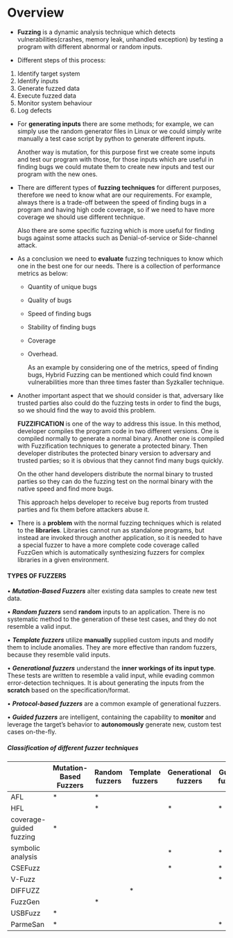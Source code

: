 
# Overview

- **Fuzzing** is a dynamic analysis technique which detects vulnerabilities(crashes, memory leak, unhandled exception) by testing a program with different abnormal or random inputs.

- Different steps of this process:
1) Identify target system
2) Identify inputs
3) Generate fuzzed data
4) Execute fuzzed data
5) Monitor system behaviour
6) Log defects

- For **generating inputs** there are some methods; for example, we can simply use the random generator files in Linux or we could simply write manually a test case script by python to generate different inputs.

	Another way is mutation, for this purpose first we create some inputs and test our program with those, for those inputs which are useful in finding bugs we could mutate them to create new inputs and test our program with the new ones.

- There are different types of **fuzzing techniques** for different purposes, therefore we need to know what are our requirements. For example, always there is a trade-off between the speed of finding bugs in a program and having high code coverage, so if we need to have more coverage we should use different technique.

	Also there are some specific fuzzing which is more useful for finding bugs against some attacks such as Denial-of-service or Side-channel attack.

- As a conclusion we need to **evaluate** fuzzing techniques to know which one in the best one for our needs. There is a collection of performance metrics as below:

  - Quantity of unique bugs
  - Quality of bugs
  - Speed of finding bugs
  - Stability of finding bugs
  - Coverage
  - Overhead.

    As an example by considering one of the metrics, speed of finding bugs, Hybrid Fuzzing can be mentioned which could find known vulnerabilities more than three times faster than Syzkaller technique.

- Another important aspect that we should consider is that, adversary like trusted parties also could do the fuzzing tests in order to find the bugs, so we should find the way to avoid this problem.

	**FUZZIFICATION** is one of the way to address this issue. In this method, developer compiles the program code in two different versions. One is compiled normally to generate a normal binary. Another one is compiled with Fuzzification techniques to generate a protected binary. Then developer distributes the protected binary version to adversary and trusted parties; so it is obvious that they cannot find many bugs quickly.
    
	On the other hand developers distribute the normal binary to trusted parties so they can do the fuzzing test on the normal binary with the native speed and find more bugs.
    
	This approach helps developer to receive bug reports from trusted parties and fix them before attackers abuse it.
    
- There is a **problem** with the normal fuzzing techniques which is related to the **libraries**.  Libraries cannot run as standalone programs, but instead are invoked through another application, so it is needed to have a special fuzzer to have a more complete code coverage called FuzzGen which is automatically synthesizing fuzzers for complex libraries in a given environment.

#### TYPES OF FUZZERS

• **_Mutation-Based Fuzzers_** alter existing data samples to create new test data.

• **_Random fuzzers_** send **random** inputs to an application. There is no systematic method to the generation of these test cases, and they do not resemble a valid input.

• **_Template fuzzers_** utilize **manually** supplied custom inputs and modify them to include anomalies. They are more effective than random fuzzers, because they resemble valid inputs.

• **_Generational fuzzers_** understand the **inner workings of its input type**. These tests are written to resemble a valid input, while evading common error-detection techniques. It is about generating the inputs from the **scratch** based on the specification/format.

• **_Protocol-based fuzzers_** are a common example of generational fuzzers.

• **_Guided fuzzers_** are intelligent, containing the capability to **monitor** and leverage the target’s behavior to **autonomously** generate new, custom test cases on-the-fly. 


##### **Classification of different fuzzer techniques**

||Mutation-Based Fuzzers|Random fuzzers|Template fuzzers|Generational fuzzers|Guided fuzzers| 
|----------------------|----------------------|----------------------|----------------------|----------------------|----------------------|
|AFL|       *     |     *       |            |||
|HFL|            |      *      |            | * | * |
|coverage-guided fuzzing|		*	  |			   |            |||
|symbolic analysis|			  |			   |            | * | * |
|CSEFuzz|			  |			   |            |  * | * |
|V-Fuzz|			  |			   |            || * |
|DIFFUZZ|			  |			   |    *        |||
|FuzzGen|			  |		*	   |            |||
|USBFuzz|		*	  |			   |            |||
|ParmeSan|		*	  |			   |            || * |

